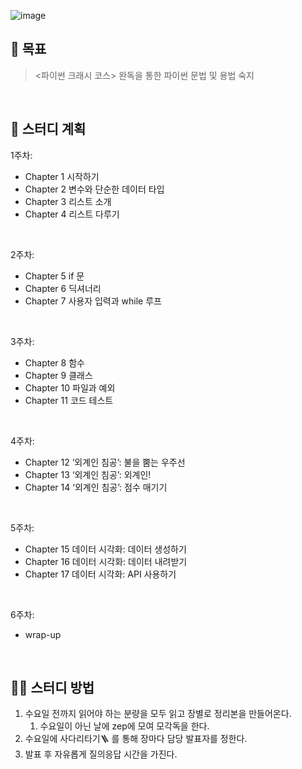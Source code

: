 ![image](https://github.com/SWPythonMaster24/python-book/assets/42836576/85f34760-1dec-4c15-9c07-0e7d856b7cab)



## 📌 목표
> <파이썬 크래시 코스> 완독을 통한 파이썬 문법 및 용법 숙지

<br>

## 📖 스터디 계획
1주차: 
- Chapter 1 시작하기
- Chapter 2 변수와 단순한 데이터 타입
- Chapter 3 리스트 소개
- Chapter 4 리스트 다루기

<br>

2주차:
- Chapter 5 if 문
- Chapter 6 딕셔너리
- Chapter 7 사용자 입력과 while 루프

<br>

3주차:
- Chapter 8 함수
- Chapter 9 클래스
- Chapter 10 파일과 예외
- Chapter 11 코드 테스트

<br>

4주차:
- Chapter 12 ‘외계인 침공’: 불을 뿜는 우주선
- Chapter 13 ‘외계인 침공’: 외계인!
- Chapter 14 ‘외계인 침공’: 점수 매기기

<br>

5주차:
- Chapter 15 데이터 시각화: 데이터 생성하기
- Chapter 16 데이터 시각화: 데이터 내려받기
- Chapter 17 데이터 시각화: API 사용하기

<br>

6주차: 
- wrap-up

<br>

## 👨‍💻 스터디 방법
1. 수요일 전까지 읽어야 하는 분량을 모두 읽고 장별로 정리본을 만들어온다.
    1. 수요일이 아닌 날에 zep에 모여 모각독을 한다.
2. 수요일에 사다리타기🪜 를 통해 장마다 담당 발표자를 정한다.
3. 발표 후 자유롭게 질의응답 시간을 가진다.
